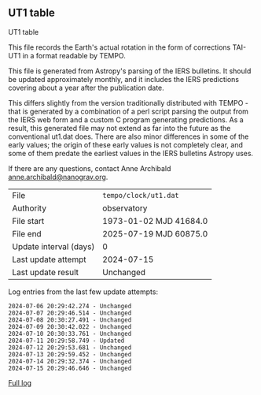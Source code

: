
## UT1 table

UT1 table

This file records the Earth's actual rotation in the form of
corrections TAI-UT1 in a format readable by TEMPO.

This file is generated from Astropy's parsing of the IERS
bulletins. It should be updated approximately monthly, and it
includes the IERS predictions covering about a year after the
publication date.

This differs slightly from the version traditionally distributed
with TEMPO - that is generated by a combination of a perl script
parsing the output from the IERS web form and a custom C program
generating predictions. As a result, this generated file may not
extend as far into the future as the conventional ut1.dat does.
There are also minor differences in some of the early values; the
origin of these early values is not completely clear, and some of
them predate the earliest values in the IERS bulletins Astropy uses.

If there are any questions, contact Anne Archibald
<anne.archibald@nanograv.org>.

|     |     |
|:--- |:--- |
| File | `tempo/clock/ut1.dat` |
| Authority | observatory |
| File start | 1973-01-02 MJD 41684.0 |
| File end | 2025-07-19 MJD 60875.0 |
| Update interval (days) | 0 |
| Last update attempt | 2024-07-15 |
| Last update result | Unchanged |

Log entries from the last few update attempts:
```
2024-07-06 20:29:42.274 - Unchanged
2024-07-07 20:29:46.514 - Unchanged
2024-07-08 20:30:27.491 - Unchanged
2024-07-09 20:30:42.022 - Unchanged
2024-07-10 20:30:33.761 - Unchanged
2024-07-11 20:29:58.749 - Updated
2024-07-12 20:29:53.681 - Unchanged
2024-07-13 20:29:59.452 - Unchanged
2024-07-14 20:29:32.374 - Unchanged
2024-07-15 20:29:46.646 - Unchanged
```
[Full log](https://raw.githubusercontent.com/ipta/pulsar-clock-corrections/main/log/tempo/clock/ut1.dat.log)
